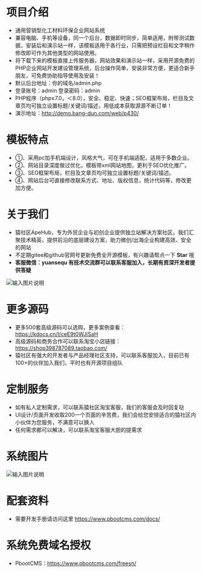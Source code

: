 # 项目介绍
* 通用营销型化工材料环保企业网站系统
* 兼容电脑、手机等设备，同一个后台，数据即时同步，简单适用，附带测试数据，安装后和演示站一样，该模板适用于各行业，只需把预设栏目和文字稍作修改即可作为其他类型的网站使用。
* 将下载下来的模板直接上传服务器，网站效果和演示站一样，采用开源免费的PHP企业网站开发建设管理系统，后台操作简单，安装非常方便，更适合新手朋友，可免费协助指导使用及安装！
* 默认后台地址：你的域名/admin.php 
* 登录账号：admin     登录密码：admin
* PHP程序（php≥7.0，＜8.0），安全、稳定、快速；SEO框架布局，栏目及文章页均可独立设置标题/关键词/描述，用低成本获取源源不断订单！
* 演示地址：http://demo.bang-dun.com/web/p430/

# 模板特点
* ①、采用pc加手机端设计，风格大气，可在手机端适配，适用于多数企业。
* ②、网站目录深度做过优化，模板带xml网站地图，更利于SEO优化推广。
* ③、SEO框架布局，栏目及文章页均可独立设置标题/关键词/描述。
* ④、网站后台可直接修改联系方式、地址、版权信息，统计代码等，修改更加方便。

# 关于我们
* 猿社区ApeHub，专为外贸企业与初创企业提供独立站解决方案社区。我们汇聚技术精英，提供前沿的底层建设方案，助力微创/出海企业构建高效、安全的网站
* 不定期gitee和github官网号更新免费全开源模板，有兴趣请帮点一下 **Star** 哦
* **客服微信：yuansequ 有技术交流群可以联系客服加入，长期有资深开发者提供答疑**

![输入图片说明](https://gitee.com/apehub/ChemicalIndustry/raw/master/kefu.jpg)


# 更多源码
* 更多500套高级源码可以选购，更多案例查看：https://kdocs.cn/l/ceE9t0WJiSaH
* 高级源码和商务合作可以联系淘宝小店链接：https://shop398787089.taobao.com/
* 猿社区有强大的开发者与产品经理社区支持，可以联系客服加入，目前已有100+的伙伴加入我们，平时也有开源项目组队


# 定制服务
* 如有私人定制需求，可以联系猿社区淘宝客服，我们的客服会及时回复哒
* UI设计/页面开发收取200一个页面的辛苦费，我们会给您安排适合的猿社区内小伙伴为您服务，不满意可以换人
* 任何需求都可以解决，可以联系淘宝客服大胆的提需求


# 系统图片
![输入图片说明](https://gitee.com/apehub/ChemicalIndustry/raw/master/1727281047829.jpg)

# 配套资料
* 需要开发手册请访问这里 https://www.pbootcms.com/docs/

# 系统免费域名授权
* PbootCMS：https://www.pbootcms.com/freesn/